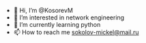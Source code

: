 - 👋 Hi, I’m @KosorevM
- 👀 I’m interested in network engineering
- 🌱 I’m currently learning python
- 📫 How to reach me sokolov-mickel@mail.ru
